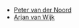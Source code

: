 * [Peter van der Noord](https://github.com/petervdn)
* [Arjan van Wijk](https://github.com/ThaNarie)
